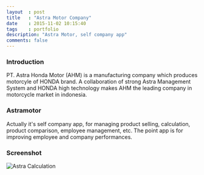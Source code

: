 ```yaml
---
layout	: post
title	: "Astra Motor Company"
date   	: 2015-11-02 10:15:40
tags	: portfolio
description: "Astra Motor, self company app"
comments: false
---
```


### Introduction

PT. Astra Honda Motor (AHM) is a manufacturing company which produces motorcyle of HONDA brand. A collaboration of strong Astra Management System and HONDA high technology makes AHM the leading company in motorcycle market in indonesia.


### Astramotor

Actually it's self company app, for managing product selling, calculation, product comparison, employee management, etc. The point app is for improving employee and company performances.


### Screenshot

![Astra Calculation](http://lh3.googleusercontent.com/F39ZUr4hWsBn7fn-WKHEa8zcyHzLKNrmw1PhJ25wx2-a4h3bx686P93TeDxQUGlhrqM=h900-rw)